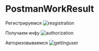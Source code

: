 # PostmanWorkResult
Регистрируемся
![resgistration](https://github.com/so1yana/PostmanWorkResult/assets/135699341/404c4191-def4-4b47-881d-69966cc2822a)

Получаем инфу
![authorization](https://github.com/so1yana/PostmanWorkResult/assets/135699341/37a90b1e-2549-4b25-9522-0317742c3a45)

Авторизовываемся
![gettinguser](https://github.com/so1yana/PostmanWorkResult/assets/135699341/285e7abe-025b-4294-95f5-f25cc4cbc8cb)
